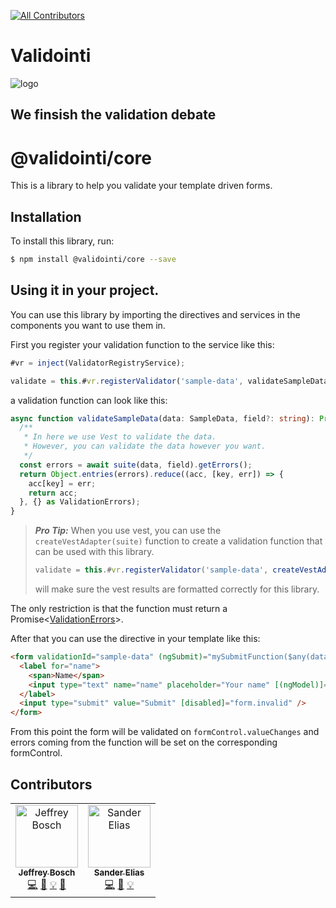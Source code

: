 <!-- ALL-CONTRIBUTORS-BADGE:START - Do not remove or modify this section -->

[![All Contributors](https://img.shields.io/badge/all_contributors-2-orange.svg?style=flat-square)](#contributors-)

<!-- ALL-CONTRIBUTORS-BADGE:END -->

# Validointi

![logo](assets/logo.ico)

## We finsish the validation debate

# @validointi/core

This is a library to help you validate your template driven forms.

## Installation

To install this library, run:

```bash
$ npm install @validointi/core --save
```

## Using it in your project.

You can use this library by importing the directives and services in the components you want to use them in.

First you register your validation function to the service like this:

```ts
#vr = inject(ValidatorRegistryService);

validate = this.#vr.registerValidator('sample-data', validateSampleData);
```

a validation function can look like this:

```ts
async function validateSampleData(data: SampleData, field?: string): Promise<ValidationErrors> {
  /**
   * In here we use Vest to validate the data.
   * However, you can validate the data however you want.
   */
  const errors = await suite(data, field).getErrors();
  return Object.entries(errors).reduce((acc, [key, err]) => {
    acc[key] = err;
    return acc;
  }, {} as ValidationErrors);
}
```

> **_Pro Tip:_** When you use vest, you can use the `createVestAdapter(suite)` function to create a validation function that can be used with this library.
>
> ```ts
> validate = this.#vr.registerValidator('sample-data', createVestAdapter(suite));
> ```
>
> will make sure the vest results are formatted correctly for this library.

The only restriction is that the function must return a Promise<[ValidationErrors](https://github.com/validointi/validointi/blob/03249cb8d516bf88a638e30fba12a7d2783eb37c/projects/validointi/core/src/lib/validator.types.ts#L10-L12)>.

After that you can use the directive in your template like this:

```html
<form validationId="sample-data" (ngSubmit)="mySubmitFunction($any(data))" #form="ngForm">
  <label for="name">
    <span>Name</span>
    <input type="text" name="name" placeholder="Your name" [(ngModel)]="data.name" />
  </label>
  <input type="submit" value="Submit" [disabled]="form.invalid" />
</form>
```

From this point the form will be validated on `formControl.valueChanges` and errors coming from the function will be set on the corresponding formControl.

## Contributors

<!-- ALL-CONTRIBUTORS-LIST:START - Do not remove or modify this section -->
<!-- prettier-ignore-start -->
<!-- markdownlint-disable -->
<table>
  <tbody>
    <tr>
      <td align="center"><a href="https://jefiozie.github.io/"><img src="https://avatars.githubusercontent.com/u/17835373?v=4?s=100" width="100px;" alt="Jeffrey Bosch"/><br /><sub><b>Jeffrey Bosch</b></sub></a><br /><a href="https://github.com/@validointi/core/commits?author=Jefiozie" title="Code">💻</a> <a href="https://github.com/@validointi/core/commits?author=Jefiozie" title="Documentation">📖</a> <a href="#example-Jefiozie" title="Examples">💡</a> <a href="#tool-Jefiozie" title="Tools">🔧</a></td>
      <td align="center"><a href="https://github.com/SanderElias"><img src="https://avatars.githubusercontent.com/u/1249083?v=4?s=100" width="100px;" alt="Sander Elias"/><br /><sub><b>Sander Elias</b></sub></a><br /><a href="https://github.com/@validointi/core/commits?author=SanderElias" title="Code">💻</a> <a href="https://github.com/@validointi/core/commits?author=SanderElias" title="Documentation">📖</a> <a href="#example-SanderElias" title="Examples">💡</a></td>
    </tr>
  </tbody>
</table>

<!-- markdownlint-restore -->
<!-- prettier-ignore-end -->

<!-- ALL-CONTRIBUTORS-LIST:END -->
